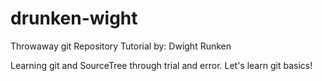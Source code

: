 # drunken-wight
Throwaway git Repository Tutorial
by: Dwight Runken

Learning git and SourceTree through trial and error.
Let's learn git basics!